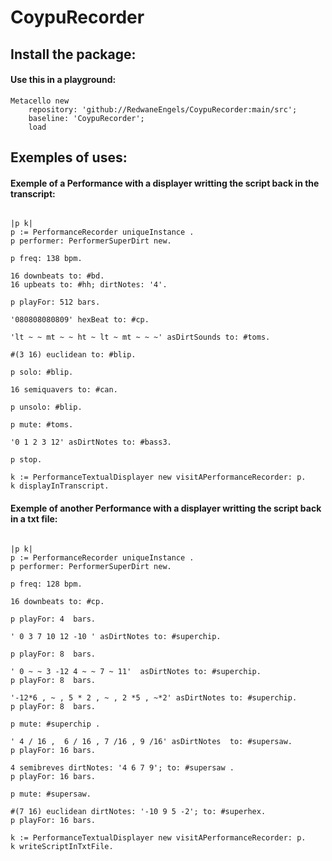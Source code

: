 # CoypuRecorder

## Install the package:

#### Use this in a playground:

```smalltalk
Metacello new
	repository: 'github://RedwaneEngels/CoypuRecorder:main/src';
	baseline: 'CoypuRecorder';
	load
```

## Exemples of uses:

#### Exemple of a Performance with a displayer writting the script back in the transcript:

```smalltalk

|p k|
p := PerformanceRecorder uniqueInstance .
p performer: PerformerSuperDirt new. 

p freq: 138 bpm. 

16 downbeats to: #bd.
16 upbeats to: #hh; dirtNotes: '4'.

p playFor: 512 bars.

'080808080809' hexBeat to: #cp.	

'lt ~ ~ mt ~ ~ ht ~ lt ~ mt ~ ~ ~' asDirtSounds to: #toms.

#(3 16) euclidean to: #blip.

p solo: #blip.

16 semiquavers to: #can.

p unsolo: #blip.

p mute: #toms.

'0 1 2 3 12' asDirtNotes to: #bass3.

p stop.

k := PerformanceTextualDisplayer new visitAPerformanceRecorder: p.
k displayInTranscript.

```
#### Exemple of another Performance with a displayer writting the script back in a txt file:

```smalltalk

|p k|
p := PerformanceRecorder uniqueInstance .
p performer: PerformerSuperDirt new. 

p freq: 128 bpm.

16 downbeats to: #cp.

p playFor: 4  bars.

' 0 3 7 10 12 -10 ' asDirtNotes to: #superchip.

p playFor: 8  bars.

' 0 ~ ~ 3 -12 4 ~ ~ 7 ~ 11'  asDirtNotes to: #superchip.
p playFor: 8  bars.

'-12*6 , ~ , 5 * 2 , ~ , 2 *5 , ~*2' asDirtNotes to: #superchip.
p playFor: 8  bars.

p mute: #superchip .

' 4 / 16 ,  6 / 16 , 7 /16 , 9 /16' asDirtNotes  to: #supersaw.
p playFor: 16 bars.

4 semibreves dirtNotes: '4 6 7 9'; to: #supersaw .
p playFor: 16 bars.

p mute: #supersaw.

#(7 16) euclidean dirtNotes: '-10 9 5 -2'; to: #superhex.
p playFor: 16 bars.

k := PerformanceTextualDisplayer new visitAPerformanceRecorder: p.
k writeScriptInTxtFile.

```
